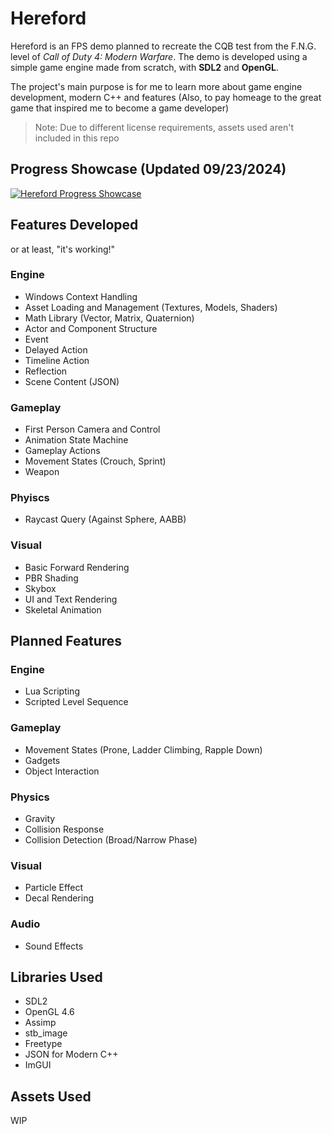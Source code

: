 # Hereford
Hereford is an FPS demo planned to recreate the CQB test from the F.N.G. level of *Call of Duty 4: Modern Warfare*. 
The demo is developed using a simple game engine made from scratch, with **SDL2** and **OpenGL**. 

The project's main purpose is for me to learn more about game engine development, modern C++ and features
(Also, to pay homeage to the great game that inspired me to become a game developer)

>Note: Due to different license requirements, assets used aren't included in this repo

## Progress Showcase (Updated 09/23/2024)
[![Hereford Progress Showcase](http://img.youtube.com/vi/x6tBoMDr7QA/0.jpg)](https://youtu.be/x6tBoMDr7QA)

## Features Developed
or at least, "it's working!"
### Engine
- Windows Context Handling
- Asset Loading and Management (Textures, Models, Shaders)
- Math Library (Vector, Matrix, Quaternion)
- Actor and Component Structure
- Event
- Delayed Action
- Timeline Action
- Reflection
- Scene Content (JSON)

### Gameplay
- First Person Camera and Control
- Animation State Machine
- Gameplay Actions
- Movement States (Crouch, Sprint)
- Weapon

### Phyiscs
- Raycast Query (Against Sphere, AABB)

### Visual
- Basic Forward Rendering
- PBR Shading
- Skybox
- UI and Text Rendering
- Skeletal Animation

## Planned Features
### Engine
- Lua Scripting
- Scripted Level Sequence

### Gameplay
- Movement States (Prone, Ladder Climbing, Rapple Down)
- Gadgets
- Object Interaction

### Physics
- Gravity
- Collision Response
- Collision Detection (Broad/Narrow Phase)

### Visual
- Particle Effect
- Decal Rendering

### Audio
- Sound Effects

## Libraries Used
- SDL2
- OpenGL 4.6
- Assimp
- stb_image
- Freetype
- JSON for Modern C++
- ImGUI

## Assets Used
WIP
